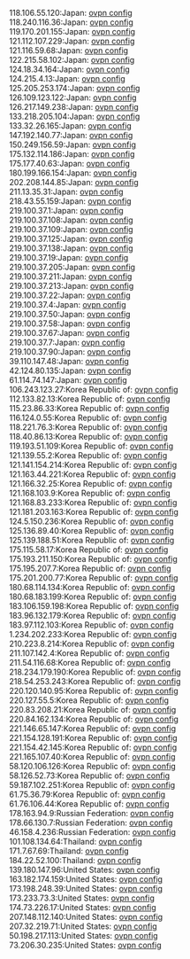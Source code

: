 118.106.55.120:Japan: [ovpn config](vpn/118_106_55_120.ovpn)  
118.240.116.36:Japan: [ovpn config](vpn/118_240_116_36.ovpn)  
119.170.201.155:Japan: [ovpn config](vpn/119_170_201_155.ovpn)  
121.112.107.229:Japan: [ovpn config](vpn/121_112_107_229.ovpn)  
121.116.59.68:Japan: [ovpn config](vpn/121_116_59_68.ovpn)  
122.215.58.102:Japan: [ovpn config](vpn/122_215_58_102.ovpn)  
124.18.34.164:Japan: [ovpn config](vpn/124_18_34_164.ovpn)  
124.215.4.13:Japan: [ovpn config](vpn/124_215_4_13.ovpn)  
125.205.253.174:Japan: [ovpn config](vpn/125_205_253_174.ovpn)  
126.109.123.122:Japan: [ovpn config](vpn/126_109_123_122.ovpn)  
126.217.149.238:Japan: [ovpn config](vpn/126_217_149_238.ovpn)  
133.218.205.104:Japan: [ovpn config](vpn/133_218_205_104.ovpn)  
133.32.26.165:Japan: [ovpn config](vpn/133_32_26_165.ovpn)  
147.192.140.77:Japan: [ovpn config](vpn/147_192_140_77.ovpn)  
150.249.156.59:Japan: [ovpn config](vpn/150_249_156_59.ovpn)  
175.132.114.186:Japan: [ovpn config](vpn/175_132_114_186.ovpn)  
175.177.40.63:Japan: [ovpn config](vpn/175_177_40_63.ovpn)  
180.199.166.154:Japan: [ovpn config](vpn/180_199_166_154.ovpn)  
202.208.144.85:Japan: [ovpn config](vpn/202_208_144_85.ovpn)  
211.13.35.31:Japan: [ovpn config](vpn/211_13_35_31.ovpn)  
218.43.55.159:Japan: [ovpn config](vpn/218_43_55_159.ovpn)  
219.100.37.1:Japan: [ovpn config](vpn/219_100_37_1.ovpn)  
219.100.37.108:Japan: [ovpn config](vpn/219_100_37_108.ovpn)  
219.100.37.109:Japan: [ovpn config](vpn/219_100_37_109.ovpn)  
219.100.37.125:Japan: [ovpn config](vpn/219_100_37_125.ovpn)  
219.100.37.138:Japan: [ovpn config](vpn/219_100_37_138.ovpn)  
219.100.37.19:Japan: [ovpn config](vpn/219_100_37_19.ovpn)  
219.100.37.205:Japan: [ovpn config](vpn/219_100_37_205.ovpn)  
219.100.37.211:Japan: [ovpn config](vpn/219_100_37_211.ovpn)  
219.100.37.213:Japan: [ovpn config](vpn/219_100_37_213.ovpn)  
219.100.37.22:Japan: [ovpn config](vpn/219_100_37_22.ovpn)  
219.100.37.4:Japan: [ovpn config](vpn/219_100_37_4.ovpn)  
219.100.37.50:Japan: [ovpn config](vpn/219_100_37_50.ovpn)  
219.100.37.58:Japan: [ovpn config](vpn/219_100_37_58.ovpn)  
219.100.37.67:Japan: [ovpn config](vpn/219_100_37_67.ovpn)  
219.100.37.7:Japan: [ovpn config](vpn/219_100_37_7.ovpn)  
219.100.37.90:Japan: [ovpn config](vpn/219_100_37_90.ovpn)  
39.110.147.48:Japan: [ovpn config](vpn/39_110_147_48.ovpn)  
42.124.80.135:Japan: [ovpn config](vpn/42_124_80_135.ovpn)  
61.114.74.147:Japan: [ovpn config](vpn/61_114_74_147.ovpn)  
106.243.123.27:Korea Republic of: [ovpn config](vpn/106_243_123_27.ovpn)  
112.133.82.13:Korea Republic of: [ovpn config](vpn/112_133_82_13.ovpn)  
115.23.86.33:Korea Republic of: [ovpn config](vpn/115_23_86_33.ovpn)  
116.124.0.55:Korea Republic of: [ovpn config](vpn/116_124_0_55.ovpn)  
118.221.76.3:Korea Republic of: [ovpn config](vpn/118_221_76_3.ovpn)  
118.40.86.13:Korea Republic of: [ovpn config](vpn/118_40_86_13.ovpn)  
119.193.51.109:Korea Republic of: [ovpn config](vpn/119_193_51_109.ovpn)  
121.139.55.2:Korea Republic of: [ovpn config](vpn/121_139_55_2.ovpn)  
121.141.154.214:Korea Republic of: [ovpn config](vpn/121_141_154_214.ovpn)  
121.163.44.221:Korea Republic of: [ovpn config](vpn/121_163_44_221.ovpn)  
121.166.32.25:Korea Republic of: [ovpn config](vpn/121_166_32_25.ovpn)  
121.168.103.9:Korea Republic of: [ovpn config](vpn/121_168_103_9.ovpn)  
121.168.83.233:Korea Republic of: [ovpn config](vpn/121_168_83_233.ovpn)  
121.181.203.163:Korea Republic of: [ovpn config](vpn/121_181_203_163.ovpn)  
124.5.150.236:Korea Republic of: [ovpn config](vpn/124_5_150_236.ovpn)  
125.136.89.40:Korea Republic of: [ovpn config](vpn/125_136_89_40.ovpn)  
125.139.188.51:Korea Republic of: [ovpn config](vpn/125_139_188_51.ovpn)  
175.115.58.17:Korea Republic of: [ovpn config](vpn/175_115_58_17.ovpn)  
175.193.211.150:Korea Republic of: [ovpn config](vpn/175_193_211_150.ovpn)  
175.195.207.7:Korea Republic of: [ovpn config](vpn/175_195_207_7.ovpn)  
175.201.200.77:Korea Republic of: [ovpn config](vpn/175_201_200_77.ovpn)  
180.68.114.134:Korea Republic of: [ovpn config](vpn/180_68_114_134.ovpn)  
180.68.183.199:Korea Republic of: [ovpn config](vpn/180_68_183_199.ovpn)  
183.106.159.198:Korea Republic of: [ovpn config](vpn/183_106_159_198.ovpn)  
183.96.132.179:Korea Republic of: [ovpn config](vpn/183_96_132_179.ovpn)  
183.97.112.103:Korea Republic of: [ovpn config](vpn/183_97_112_103.ovpn)  
1.234.202.233:Korea Republic of: [ovpn config](vpn/1_234_202_233.ovpn)  
210.223.8.214:Korea Republic of: [ovpn config](vpn/210_223_8_214.ovpn)  
211.107.142.4:Korea Republic of: [ovpn config](vpn/211_107_142_4.ovpn)  
211.54.116.68:Korea Republic of: [ovpn config](vpn/211_54_116_68.ovpn)  
218.234.179.190:Korea Republic of: [ovpn config](vpn/218_234_179_190.ovpn)  
218.54.253.243:Korea Republic of: [ovpn config](vpn/218_54_253_243.ovpn)  
220.120.140.95:Korea Republic of: [ovpn config](vpn/220_120_140_95.ovpn)  
220.127.55.5:Korea Republic of: [ovpn config](vpn/220_127_55_5.ovpn)  
220.83.208.21:Korea Republic of: [ovpn config](vpn/220_83_208_21.ovpn)  
220.84.162.134:Korea Republic of: [ovpn config](vpn/220_84_162_134.ovpn)  
221.146.65.147:Korea Republic of: [ovpn config](vpn/221_146_65_147.ovpn)  
221.154.128.191:Korea Republic of: [ovpn config](vpn/221_154_128_191.ovpn)  
221.154.42.145:Korea Republic of: [ovpn config](vpn/221_154_42_145.ovpn)  
221.165.107.40:Korea Republic of: [ovpn config](vpn/221_165_107_40.ovpn)  
58.120.106.126:Korea Republic of: [ovpn config](vpn/58_120_106_126.ovpn)  
58.126.52.73:Korea Republic of: [ovpn config](vpn/58_126_52_73.ovpn)  
59.187.102.251:Korea Republic of: [ovpn config](vpn/59_187_102_251.ovpn)  
61.75.36.79:Korea Republic of: [ovpn config](vpn/61_75_36_79.ovpn)  
61.76.106.44:Korea Republic of: [ovpn config](vpn/61_76_106_44.ovpn)  
178.163.94.9:Russian Federation: [ovpn config](vpn/178_163_94_9.ovpn)  
178.66.130.7:Russian Federation: [ovpn config](vpn/178_66_130_7.ovpn)  
46.158.4.236:Russian Federation: [ovpn config](vpn/46_158_4_236.ovpn)  
101.108.134.64:Thailand: [ovpn config](vpn/101_108_134_64.ovpn)  
171.7.67.69:Thailand: [ovpn config](vpn/171_7_67_69.ovpn)  
184.22.52.100:Thailand: [ovpn config](vpn/184_22_52_100.ovpn)  
139.180.147.96:United States: [ovpn config](vpn/139_180_147_96.ovpn)  
163.182.174.159:United States: [ovpn config](vpn/163_182_174_159.ovpn)  
173.198.248.39:United States: [ovpn config](vpn/173_198_248_39.ovpn)  
173.233.73.3:United States: [ovpn config](vpn/173_233_73_3.ovpn)  
174.73.226.17:United States: [ovpn config](vpn/174_73_226_17.ovpn)  
207.148.112.140:United States: [ovpn config](vpn/207_148_112_140.ovpn)  
207.32.219.71:United States: [ovpn config](vpn/207_32_219_71.ovpn)  
50.198.217.113:United States: [ovpn config](vpn/50_198_217_113.ovpn)  
73.206.30.235:United States: [ovpn config](vpn/73_206_30_235.ovpn)  
